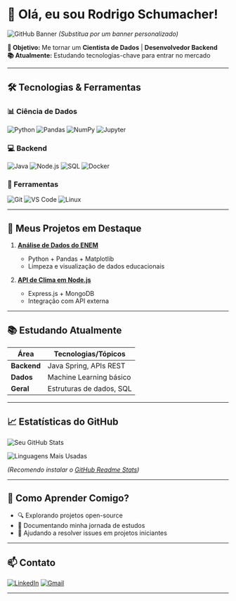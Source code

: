 # 👋 Olá, eu sou Rodrigo Schumacher! 

![GitHub Banner](https://via.placeholder.com/1200x400?text=Data+%26+Code+Enthusiast) *(Substitua por um banner personalizado)*

**🎯 Objetivo:** Me tornar um **Cientista de Dados** | **Desenvolvedor Backend**  
**📚 Atualmente:** Estudando tecnologias-chave para entrar no mercado  

---

## 🛠 **Tecnologias & Ferramentas**

### 📊 Ciência de Dados
![Python](https://img.shields.io/badge/Python-3776AB?style=for-the-badge&logo=python&logoColor=white)
![Pandas](https://img.shields.io/badge/Pandas-150458?style=for-the-badge&logo=pandas&logoColor=white)
![NumPy](https://img.shields.io/badge/NumPy-013243?style=for-the-badge&logo=numpy&logoColor=white)
![Jupyter](https://img.shields.io/badge/Jupyter-F37626?style=for-the-badge&logo=jupyter&logoColor=white)

### 💻 Backend
![Java](https://img.shields.io/badge/Java-ED8B00?style=for-the-badge&logo=openjdk&logoColor=white)
![Node.js](https://img.shields.io/badge/Node.js-339933?style=for-the-badge&logo=nodedotjs&logoColor=white)
![SQL](https://img.shields.io/badge/SQL-4479A1?style=for-the-badge&logo=mysql&logoColor=white)
![Docker](https://img.shields.io/badge/Docker-2496ED?style=for-the-badge&logo=docker&logoColor=white)

### 🔧 Ferramentas
![Git](https://img.shields.io/badge/Git-F05032?style=for-the-badge&logo=git&logoColor=white)
![VS Code](https://img.shields.io/badge/VS_Code-007ACC?style=for-the-badge&logo=visualstudiocode&logoColor=white)
![Linux](https://img.shields.io/badge/Linux-FCC624?style=for-the-badge&logo=linux&logoColor=black)

---

## 📂 **Meus Projetos em Destaque**

1. **[Análise de Dados do ENEM](link-do-repo)**  
   - Python + Pandas + Matplotlib  
   - Limpeza e visualização de dados educacionais  

2. **[API de Clima em Node.js](link-do-repo)**  
   - Express.js + MongoDB  
   - Integração com API externa  



---

## 📚 **Estudando Atualmente**

| Área          | Tecnologias/Tópicos       |
|---------------|---------------------------|
| **Backend**   | Java Spring, APIs REST    |
| **Dados**     | Machine Learning básico   |
| **Geral**     | Estruturas de dados, SQL  |

---

## 📈 **Estatísticas do GitHub**

![Seu GitHub Stats](https://github-readme-stats.vercel.app/api?username=seu-usuario&show_icons=true&theme=radical)

![Linguagens Mais Usadas](https://github-readme-stats.vercel.app/api/top-langs/?username=seu-usuario&layout=compact&theme=radical)

*(Recomendo instalar o [GitHub Readme Stats](https://github.com/anuraghazra/github-readme-stats))*

---

## 🌱 **Como Aprender Comigo?**

- 🔍 Explorando projetos open-source
- 📝 Documentando minha jornada de estudos
- 🐛 Ajudando a resolver issues em projetos iniciantes

---

## 📫 **Contato**

[![LinkedIn](https://img.shields.io/badge/LinkedIn-0077B5?style=for-the-badge&logo=linkedin&logoColor=white)](https://linkedin.com/in/seu-perfil)
[![Gmail](https://img.shields.io/badge/Gmail-D14836?style=for-the-badge&logo=gmail&logoColor=white)](mailto:seu-email@gmail.com)

---

